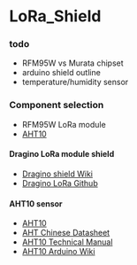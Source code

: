 # LoRa_Shield

### todo
* RFM95W vs Murata chipset
* arduino shield outline
* temperature/humidity sensor

### Component selection
* RFM95W LoRa module
* [AHT10](https://lcsc.com/product-detail/Temperature-Humidity-Sensors_Aosong-Guangzhou-Elec-AHT10_C368909.html)

#### Dragino LoRa module shield
* [Dragino shield Wiki](https://wiki.dragino.com/index.php?title=Lora_Shield)
* [Dragino LoRa Github](https://github.com/dragino/Lora)

#### AHT10 sensor
* [AHT10](https://lcsc.com/product-detail/Temperature-Humidity-Sensors_Aosong-Guangzhou-Elec-AHT10_C368909.html)
* [AHT Chinese Datasheet](https://datasheet.lcsc.com/szlcsc/1912111437_Aosong-Guangzhou-Elec-AHT10_C368909.pdf)
* [AHT10 Technical Manual](https://server4.eca.ir/eshop/AHT10/Aosong_AHT10_en_draft_0c.pdf)
* [AHT10 Arduino Wiki](https://wiki.liutyi.info/display/ARDUINO/AHT10)
